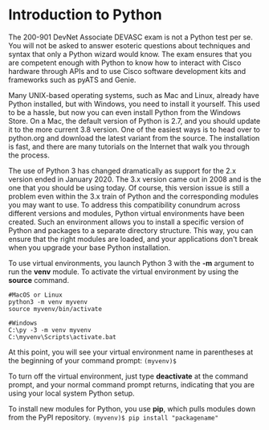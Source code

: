 # Introduction to Python

The 200-901 DevNet Associate DEVASC exam is not a Python test per se. You will not be asked to answer esoteric questions about techniques and syntax that only a Python wizard would know. The exam ensures that you are competent enough with Python to know how to interact with Cisco hardware through APIs and to use Cisco software development kits and frameworks such as pyATS and Genie.

Many UNIX-based operating systems, such as Mac and Linux, already have Python installed, but with Windows, you need to install it yourself. This used to be a hassle, but now you can even install Python from the Windows Store. On a Mac, the default version of Python is 2.7, and you should update it to the more current 3.8 version. One of the easiest ways is to head over to python.org and download the latest variant from the source. The installation is fast, and there are many tutorials on the Internet that walk you through the process.

The use of Python 3 has changed dramatically as support for the 2.x version ended in January 2020. The 3.x version came out in 2008 and is the one that you should be using today. Of course, this version issue is still a problem even within the 3.x train of Python and the corresponding modules you may want to use. To address this compatibility conundrum across different versions and modules, Python virtual environments have been created. 
Such an environment allows you to install a specific version of Python and packages to a separate directory structure. This way, you can ensure that the right modules are loaded, and your applications don't break when you upgrade your base Python installation. 

To use virtual environments, you launch Python 3 with the **-m** argument to run the **venv** module. To activate the virtual environment by using the **source** command.

```
#MacOS or Linux
python3 -m venv myvenv
source myvenv/bin/activate
```

```
#Windows
C:\py -3 -m venv myvenv
C:\myvenv\Scripts\activate.bat
```
At this point, you will see your virtual environment name in parentheses at the beginning of your command prompt: ```(myvenv)$```

To turn off the virtual environment, just type **deactivate** at the command prompt, and your normal command prompt returns, indicating that you are using your local system Python setup.

To install new modules for Python, you use **pip**, which pulls modules down from the PyPI repository. ```(myvenv)$ pip install "packagename"```

